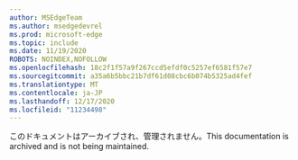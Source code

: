 ```yaml
---
author: MSEdgeTeam
ms.author: msedgedevrel
ms.prod: microsoft-edge
ms.topic: include
ms.date: 11/19/2020
ROBOTS: NOINDEX,NOFOLLOW
ms.openlocfilehash: 18c2f1f57a9f267ccd5efdf0c5257ef6581f57e7
ms.sourcegitcommit: a35a6b5bbc21b7df61d08cbc6b074b5325ad4fef
ms.translationtype: MT
ms.contentlocale: ja-JP
ms.lasthandoff: 12/17/2020
ms.locfileid: "11234498"
---
```

<span data-ttu-id="cedb5-101">このドキュメントはアーカイブされ、管理されません。</span><span class="sxs-lookup"><span data-stu-id="cedb5-101">This documentation is archived and is not being maintained.</span></span>  

